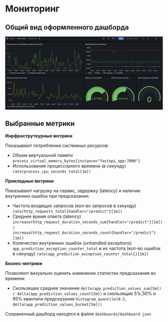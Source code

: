 # Мониторинг

## Общий вид оформленного дашборда

![dashboards/dashboard_snapshot.png](dashboards/dashboard_snapshot.png)

## Выбранные метрики 

**Инрфраструткурные метрики**

Показывают потребление системных ресурсов:
  - Объем виртуальной памяти `process_virtual_memory_bytes{instance="fastapi_app:7000"}`
  - Использование процессорного времени (в секунду) `rate(process_cpu_seconds_total[1m])`


**Прикладные метрики**

Показывают нагрузку на сервис, задержку (latency) и наличие внутренних ошибок при предсказании:
- Частота входящих запросов (кол-во запросов в секунду) `rate(http_requests_total{handler="/predict"}[1m])`
- Среднее время ответа (latency) `increase(http_request_duration_seconds_sum{handler="/predict"}[1m]) /    increase(http_request_duration_seconds_count{handler="/predict"}[1m])`
- Количество внутренних ошибок (unhandled exceptions) `app_prediction_exception_counter_total` и их частота (кол-во ошибок в секунду) `rate(app_prediction_exception_counter_total{}[1m])`

**Бизнес-метрики**

Позволяют визуально оценить изменение статистик предсказания во времени:
- Скользящее среднее значение `delta(app_prediction_values_sum[5m]) / delta(app_prediction_values_count[5m])` и скользящие 5%,50% и 95% квантили предсказания `histogram_quantile(0.5, delta(app_prediction_values_bucket[5m]))`

Сохраненный дашборд находтся в файле `dashboards/dashboard.json`
